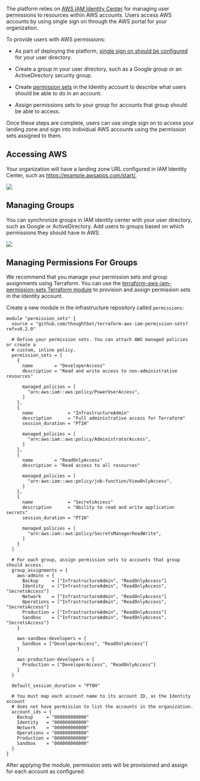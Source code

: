 The platform relies on [AWS IAM Identity
Center](https://docs.aws.amazon.com/singlesignon/latest/userguide/what-is.html)
for managing user permissions to resources within AWS accounts. Users
access AWS accounts by using single sign on through the AWS portal for
your organization.

To provide users with AWS permissions:

  - As part of deploying the platform, [single sign on should be
    configured](../../landing-zone/configure-single-sign-on.md) for your
    user directory.

  - Create a group in your user directory, such as a Google group or an
    ActiveDirectory security group.

  - Create [permission
    sets](https://docs.aws.amazon.com/singlesignon/latest/userguide/permissionsetsconcept.html)
    in the Identity account to describe what users should be able to do
    in an account.

  - Assign permissions sets to your group for accounts that group should
    be able to access.

Once these steps are complete, users can use single sign on to access
your landing zone and sign into individual AWS accounts using the
permission sets assigned to them.

## Accessing AWS

Your organization will have a landing zone URL configured in IAM
Identity Center, such as <https://example.awsapps.com/start/.>

![](attachments/112787469/112918555.png)

## Managing Groups

You can synchronize groups in IAM identity center with your user
directory, such as Google or ActiveDirectory. Add users to groups based
on which permissions they should have in AWS.

![](attachments/112787469/112295974.png)

## Managing Permissions For Groups

We recommend that you manage your permission sets and group assignments
using Terraform. You can use the [terraform-aws-iam-permission-sets
Terraform
module](http://github.com/thoughtbot/terraform-aws-iam-permission-sets)
to provision and assign permission sets in the Identity account.

Create a new module in the infrastructure repository called
`permissions`:

<div class="code panel pdl" style="border-width: 1px;">

<div class="codeContent panelContent pdl">

``` syntaxhighlighter-pre
module "permission_sets" {
  source = "github.com/thoughtbot/terraform-aws-iam-permission-sets?ref=v0.2.0"

  # Define your permission sets. You can attach AWS managed policies or create a
  # custom, inline policy.
  permission_sets = [
    {
      name        = "DeveloperAccess"
      description = "Read and write access to non-administrative resources"

      managed_policies = [
        "arn:aws:iam::aws:policy/PowerUserAccess",
      ]
    },
    {
      name             = "InfrastructureAdmin"
      description      = "Full administrative access for Terraform"
      session_duration = "PT1H"

      managed_policies = [
        "arn:aws:iam::aws:policy/AdministratorAccess",
      ]
    },
    {
      name        = "ReadOnlyAccess"
      description = "Read access to all resources"

      managed_policies = [
        "arn:aws:iam::aws:policy/job-function/ViewOnlyAccess",
      ]
    },
    {
      name             = "SecretsAccess"
      description      = "Ability to read and write application secrets"
      session_duration = "PT1H"

      managed_policies = [
        "arn:aws:iam::aws:policy/SecretsManagerReadWrite",
      ]
    }
  ]

  # For each group, assign permission sets to accounts that group should access.
  group_assignments = {
    aws-admins = {
      Backup     = ["InfrastructureAdmin", "ReadOnlyAccess"]
      Identity   = ["InfrastructureAdmin", "ReadOnlyAccess", "SecretsAccess"]
      Network    = ["InfrastructureAdmin", "ReadOnlyAccess"]
      Operations = ["InfrastructureAdmin", "ReadOnlyAccess", "SecretsAccess"]
      Production = ["InfrastructureAdmin", "ReadOnlyAccess"]
      Sandbox    = ["InfrastructureAdmin", "ReadOnlyAccess", "SecretsAccess"]
    }

    aws-sandbox-developers = {
      Sandbox = ["DeveloperAccess", "ReadOnlyAccess"]
    }

    aws-production-developers = {
      Production = ["DeveloperAccess", "ReadOnlyAccess"]
    }
  }

  default_session_duration = "PT8H"

  # You must map each account name to its account ID, as the Identity account
  # does not have permission to list the accounts in the organization.
  account_ids = {
    Backup     = "000000000000"
    Identity   = "000000000000"
    Network    = "000000000000"
    Operations = "000000000000"
    Production = "000000000000"
    Sandbox    = "000000000000"
  }
}
```

</div>

</div>

After applying the module, permission sets will be provisioned and
assign for each account as configured.
